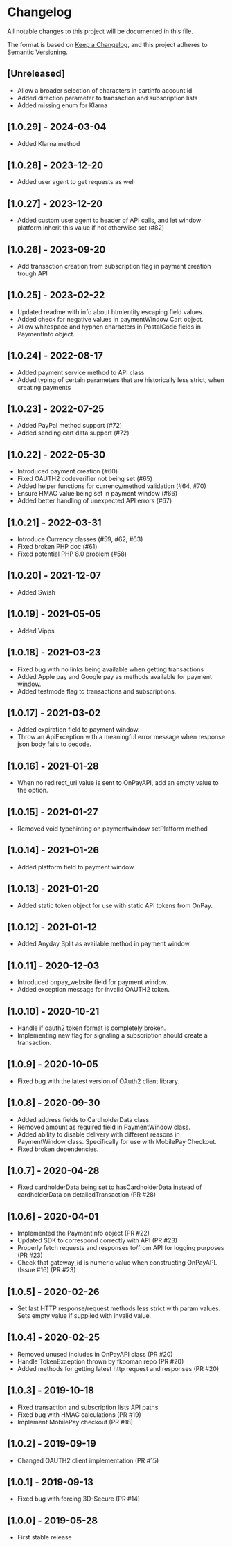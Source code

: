 # Changelog
All notable changes to this project will be documented in this file.

The format is based on [Keep a Changelog](https://keepachangelog.com/en/1.0.0/),
and this project adheres to [Semantic Versioning](https://semver.org/spec/v2.0.0.html).

## [Unreleased]
- Allow a broader selection of characters in cartinfo account id
- Added direction parameter to transaction and subscription lists
- Added missing enum for Klarna

## [1.0.29] - 2024-03-04
- Added Klarna method

## [1.0.28] - 2023-12-20
- Added user agent to get requests as well

## [1.0.27] - 2023-12-20
- Added custom user agent to header of API calls, and let window platform inherit this value if not otherwise set (#82)

## [1.0.26] - 2023-09-20
- Add transaction creation from subscription flag in payment creation trough API

## [1.0.25] - 2023-02-22
- Updated readme with info about htmlentity escaping field values.
- Added check for negative values in paymentWindow Cart object.
- Allow whitespace and hyphen characters in PostalCode fields in PaymentInfo object.

## [1.0.24] - 2022-08-17
- Added payment service method to API class
- Added typing of certain parameters that are historically less strict, when creating payments

## [1.0.23] - 2022-07-25
- Added PayPal method support (#72)
- Added sending cart data support (#72)

## [1.0.22] - 2022-05-30
- Introduced payment creation (#60)
- Fixed OAUTH2 codeverifier not being set (#65)
- Added helper functions for currency/method validation (#64, #70)
- Ensure HMAC value being set in payment window (#66)
- Added better handling of unexpected API errors (#67)

## [1.0.21] - 2022-03-31
- Introduce Currency classes (#59, #62, #63)
- Fixed broken PHP doc (#61)
- Fixed potential PHP 8.0 problem  (#58)

## [1.0.20] - 2021-12-07
- Added Swish

## [1.0.19] - 2021-05-05
- Added Vipps

## [1.0.18] - 2021-03-23
- Fixed bug with no links being available when getting transactions
- Added Apple pay and Google pay as methods available for payment window.
- Added testmode flag to transactions and subscriptions.

## [1.0.17] - 2021-03-02
- Added expiration field to payment window.
- Throw an ApiException with a meaningful error message when response json body fails to decode.

## [1.0.16] - 2021-01-28
- When no redirect_uri value is sent to OnPayAPI, add an empty value to the option.

## [1.0.15] - 2021-01-27
- Removed void typehinting on paymentwindow setPlatform method

## [1.0.14] - 2021-01-26
- Added platform field to payment window.

## [1.0.13] - 2021-01-20
- Added static token object for use with static API tokens from OnPay.

## [1.0.12] - 2021-01-12
- Added Anyday Split as available method in payment window.

## [1.0.11] - 2020-12-03
- Introduced onpay_website field for payment window.
- Added exception message for invalid OAUTH2 token.

## [1.0.10] - 2020-10-21
- Handle if oauth2 token format is completely broken.
- Implementing new flag for signaling a subscription should create a transaction.

## [1.0.9] - 2020-10-05
- Fixed bug with the latest version of OAuth2 client library.

## [1.0.8] - 2020-09-30
- Added address fields to CardholderData class.
- Removed amount as required field in PaymentWindow class.
- Added ability to disable delivery with different reasons in PaymentWindow class. Specifically for use with MobilePay Checkout.
- Fixed broken dependencies.

## [1.0.7] - 2020-04-28
- Fixed cardholderData being set to hasCardholderData instead of cardholderData on detailedTransaction (PR #28)

## [1.0.6] - 2020-04-01
- Implemented the PaymentInfo object (PR #22)
- Updated SDK to correspond correctly with API (PR #23)
- Properly fetch requests and responses to/from API for logging purposes (PR #23)
- Check that gateway_id is numeric value when constructing OnPayAPI. (Issue #16) (PR #23)

## [1.0.5] - 2020-02-26
- Set last HTTP response/request methods less strict with param values. Sets empty value if supplied with invalid value.

## [1.0.4] - 2020-02-25
- Removed unused includes in OnPayAPI class (PR #20)
- Handle TokenException thrown by fkooman repo (PR #20)
- Added methods for getting latest http request and responses (PR #20)

## [1.0.3] - 2019-10-18
- Fixed transaction and subscription lists API paths
- Fixed bug with HMAC calculations (PR #19)
- Implement MobilePay checkout (PR #18)

## [1.0.2] - 2019-09-19
- Changed OAUTH2 client implementation (PR #15)

## [1.0.1] - 2019-09-13
- Fixed bug with forcing 3D-Secure (PR #14)

## [1.0.0] - 2019-05-28
- First stable release
